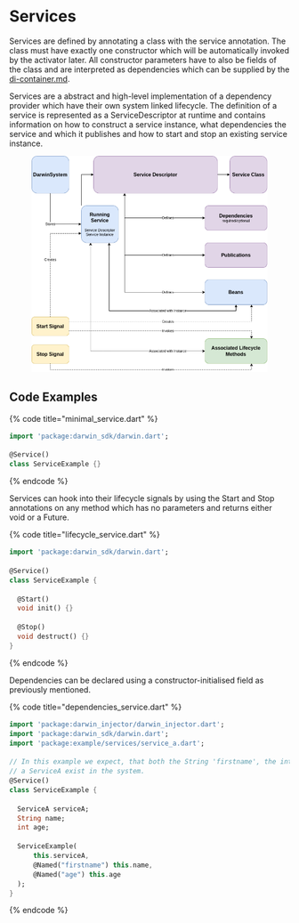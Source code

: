 # Services

Services are defined by annotating a class with the service annotation. The class must have exactly one constructor which will be automatically invoked by the activator later. All constructor parameters have to also be fields of the class and are interpreted as dependencies which can be supplied by the [di-container.md](../di-container.md "mention").

Services are a abstract and high-level implementation of a dependency provider which have their own system linked lifecycle. The definition of a service is represented as a ServiceDescriptor at runtime and contains information on how to construct a service instance, what dependencies the service and which it publishes and how to start and stop an existing service instance.

<figure><img src="../../../.gitbook/assets/darwin_services.drawio.png" alt=""><figcaption></figcaption></figure>

## Code Examples

{% code title="minimal_service.dart" %}
```dart
import 'package:darwin_sdk/darwin.dart';

@Service()
class ServiceExample {}
```
{% endcode %}

Services can hook into their lifecycle signals by using the Start and Stop annotations on any method which has no parameters and returns either void or a Future.

{% code title="lifecycle_service.dart" %}
```dart
import 'package:darwin_sdk/darwin.dart';

@Service()
class ServiceExample {
  
  @Start()
  void init() {}
  
  @Stop()
  void destruct() {}
}
```
{% endcode %}

Dependencies can be declared using a constructor-initialised field as previously mentioned.

{% code title="dependencies_service.dart" %}
```dart
import 'package:darwin_injector/darwin_injector.dart';
import 'package:darwin_sdk/darwin.dart';
import 'package:example/services/service_a.dart';

// In this example we expect, that both the String 'firstname', the int 'age' and
// a ServiceA exist in the system. 
@Service()
class ServiceExample {

  ServiceA serviceA;
  String name;
  int age;

  ServiceExample(
      this.serviceA, 
      @Named("firstname") this.name,
      @Named("age") this.age
  );
}
```
{% endcode %}
